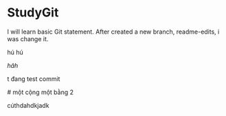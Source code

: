 # StudyGit
I will learn basic Git statement.
After created a new branch, readme-edits, i was change it.
<p>hú hú</p>
<i>hâh</i>
<p>t đang test commit</p>
<p></p>
# một cộng một bằng 2

cúthdahdkjadk
